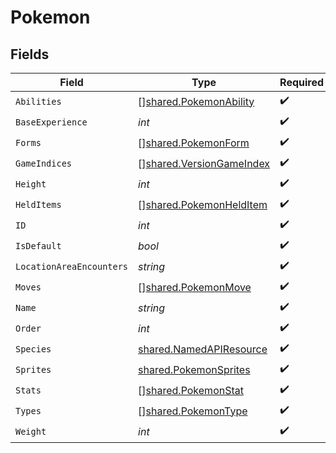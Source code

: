 # Pokemon


## Fields

| Field                                                                | Type                                                                 | Required                                                             | Description                                                          |
| -------------------------------------------------------------------- | -------------------------------------------------------------------- | -------------------------------------------------------------------- | -------------------------------------------------------------------- |
| `Abilities`                                                          | [][shared.PokemonAbility](../../models/shared/pokemonability.md)     | :heavy_check_mark:                                                   | N/A                                                                  |
| `BaseExperience`                                                     | *int*                                                                | :heavy_check_mark:                                                   | N/A                                                                  |
| `Forms`                                                              | [][shared.PokemonForm](../../models/shared/pokemonform.md)           | :heavy_check_mark:                                                   | N/A                                                                  |
| `GameIndices`                                                        | [][shared.VersionGameIndex](../../models/shared/versiongameindex.md) | :heavy_check_mark:                                                   | N/A                                                                  |
| `Height`                                                             | *int*                                                                | :heavy_check_mark:                                                   | N/A                                                                  |
| `HeldItems`                                                          | [][shared.PokemonHeldItem](../../models/shared/pokemonhelditem.md)   | :heavy_check_mark:                                                   | N/A                                                                  |
| `ID`                                                                 | *int*                                                                | :heavy_check_mark:                                                   | N/A                                                                  |
| `IsDefault`                                                          | *bool*                                                               | :heavy_check_mark:                                                   | N/A                                                                  |
| `LocationAreaEncounters`                                             | *string*                                                             | :heavy_check_mark:                                                   | N/A                                                                  |
| `Moves`                                                              | [][shared.PokemonMove](../../models/shared/pokemonmove.md)           | :heavy_check_mark:                                                   | N/A                                                                  |
| `Name`                                                               | *string*                                                             | :heavy_check_mark:                                                   | N/A                                                                  |
| `Order`                                                              | *int*                                                                | :heavy_check_mark:                                                   | N/A                                                                  |
| `Species`                                                            | [shared.NamedAPIResource](../../models/shared/namedapiresource.md)   | :heavy_check_mark:                                                   | N/A                                                                  |
| `Sprites`                                                            | [shared.PokemonSprites](../../models/shared/pokemonsprites.md)       | :heavy_check_mark:                                                   | N/A                                                                  |
| `Stats`                                                              | [][shared.PokemonStat](../../models/shared/pokemonstat.md)           | :heavy_check_mark:                                                   | N/A                                                                  |
| `Types`                                                              | [][shared.PokemonType](../../models/shared/pokemontype.md)           | :heavy_check_mark:                                                   | N/A                                                                  |
| `Weight`                                                             | *int*                                                                | :heavy_check_mark:                                                   | N/A                                                                  |